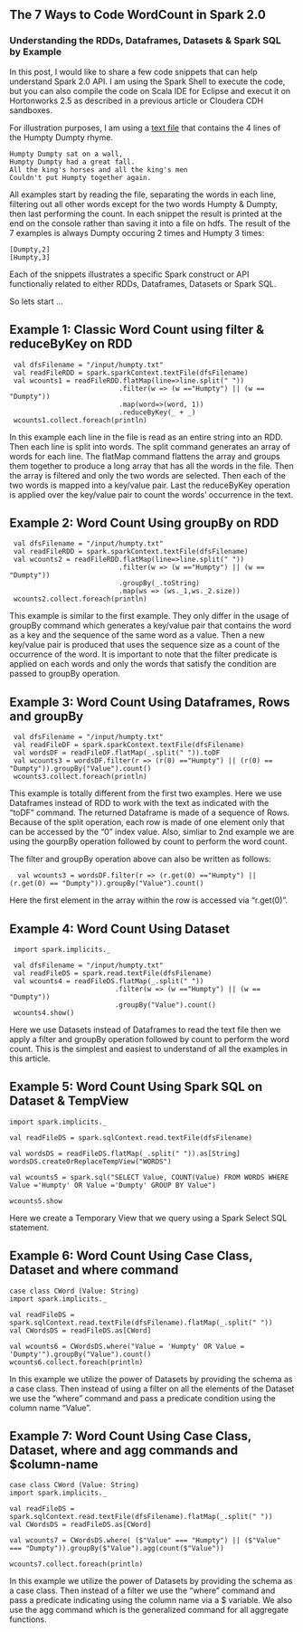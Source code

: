 ## The 7 Ways to Code WordCount in Spark 2.0 
### Understanding the RDDs, Dataframes, Datasets & Spark SQL by Example

In this post, I would like to share a few code snippets that can help understand Spark 2.0 API. I am using the Spark Shell to execute the code, but you can also compile the code on Scala IDE for Eclipse and execut it on Hortonworks 2.5 as described in a previous article or Cloudera CDH sandboxes.

For illustration purposes, I am using a [text file](https://github.com/abbas-taher/the-7-ways-wordcount-apache-spark-snippets/edit/master/humpty.txt) that contains the 4 lines of the Humpty Dumpty rhyme. 

    Humpty Dumpty sat on a wall,
    Humpty Dumpty had a great fall.
    All the king's horses and all the king's men
    Couldn't put Humpty together again.

All examples start by reading the file, separating the words in each line, filtering out all other words except for the two words Humpty & Dumpty, then last performing the count. In each snippet the result is printed at the end on the console rather than saving it into a file on hdfs. The result of the 7 examples is always Dumpty occuring 2 times and Humpty 3 times:

    [Dumpty,2]
    [Humpty,3] 

Each of the snippets illustrates a specific Spark construct or API functionaliy related to either RDDs, Dataframes, Datasets or Spark SQL. 

So lets start ...

## Example 1: Classic Word Count using filter & reduceByKey on RDD
     val dfsFilename = "/input/humpty.txt"
     val readFileRDD = spark.sparkContext.textFile(dfsFilename)
     val wcounts1 = readFileRDD.flatMap(line=>line.split(" "))
                               .filter(w => (w =="Humpty") || (w == "Dumpty"))
                               .map(word=>(word, 1))
                               .reduceByKey(_ + _)
     wcounts1.collect.foreach(println)

In this example each line in the file is read as an entire string into an RDD. Then each line is split into words. The split command generates an array of words for each line. The flatMap command flattens the array and groups them together to produce a long array that has all the words in the file. Then the array is filtered and only the two words are selected. Then each of the two words is mapped into a key/value pair. Last the reduceByKey operation is applied over the key/value pair to count the words’ occurrence in the text. 

## Example 2: Word Count Using groupBy on RDD
     val dfsFilename = "/input/humpty.txt"
     val readFileRDD = spark.sparkContext.textFile(dfsFilename)
     val wcounts2 = readFileRDD.flatMap(line=>line.split(" "))
                               .filter(w => (w =="Humpty") || (w == "Dumpty"))
                               .groupBy(_.toString)
                               .map(ws => (ws._1,ws._2.size))
     wcounts2.collect.foreach(println)

This example is similar to the first example. They only differ in the usage of groupBy command which generates a key/value pair that contains the word as a key and the sequence of the same word as a value. Then a new key/value pair is produced that uses the sequence size as a count of the occurrence of the word.  It is important to note that the filter predicate is applied on each words and only the words that satisfy the condition are passed to groupBy operation.


## Example 3: Word Count Using Dataframes, Rows and groupBy
     val dfsFilename = "/input/humpty.txt"
     val readFileDF = spark.sparkContext.textFile(dfsFilename)
     val wordsDF = readFileDF.flatMap(_.split(" ")).toDF
     val wcounts3 = wordsDF.filter(r => (r(0) =="Humpty") || (r(0) == "Dumpty")).groupBy("Value").count()
     wcounts3.collect.foreach(println)

This example is totally different from the first two examples. Here we use Dataframes instead of RDD to work with the text as indicated with the “toDF” command. The returned Dataframe is made of a sequence of Rows. Because of the split operation, each row is made of one element only that can be accessed by the “0” index value. Also, simliar to 2nd example we are using the gourpBy operation followed by count to perform the word count.

The filter and groupBy operation above can also be written as follows:

      val wcounts3 = wordsDF.filter(r => (r.get(0) =="Humpty") || (r.get(0) == "Dumpty")).groupBy("Value").count()
Here the first element in the array within the row is accessed via “r.get(0)”.

## Example 4: Word Count Using Dataset 
     import spark.implicits._   

     val dfsFilename = "/input/humpty.txt"
     val readFileDS = spark.read.textFile(dfsFilename)
     val wcounts4 = readFileDS.flatMap(_.split(" "))
                              .filter(w => (w =="Humpty") || (w == "Dumpty"))
                              .groupBy("Value").count()
     wcounts4.show()

Here we use Datasets instead of Dataframes to read the text file then we apply a filter and groupBy operation followed by count to perform the word count. This is the simplest and easiest to understand of all the examples in this article.

## Example 5: Word Count Using Spark SQL on Dataset & TempView
    import spark.implicits._  

    val readFileDS = spark.sqlContext.read.textFile(dfsFilename)
   
    val wordsDS = readFileDS.flatMap(_.split(" ")).as[String]
    wordsDS.createOrReplaceTempView("WORDS")    
    
    val wcounts5 = spark.sql("SELECT Value, COUNT(Value) FROM WORDS WHERE Value ='Humpty' OR Value ='Dumpty' GROUP BY Value")

    wcounts5.show

Here we create a Temporary View that we query using a Spark Select SQL statement.
  
## Example 6: Word Count Using Case Class, Dataset and where command
    case class CWord (Value: String)
    import spark.implicits._  
    
    val readFileDS = spark.sqlContext.read.textFile(dfsFilename).flatMap(_.split(" "))
    val CWordsDS = readFileDS.as[CWord]
    
    val wcounts6 = CWordsDS.where("Value = 'Humpty' OR Value = 'Dumpty'").groupBy("Value").count()
    wcounts6.collect.foreach(println)
   
In this example we utilize the power of Datasets by providing the schema as a case class. Then instead of using a filter on all the elements of the Dataset we use the “where” command and pass a predicate condition using the column name “Value”.

## Example 7: Word Count Using Case Class, Dataset, where and agg commands and $column-name
    case class CWord (Value: String)
    import spark.implicits._  
    
    val readFileDS = spark.sqlContext.read.textFile(dfsFilename).flatMap(_.split(" "))
    val CWordsDS = readFileDS.as[CWord]
    
    val wcounts7 = CWordsDS.where( ($"Value" === "Humpty") || ($"Value" === "Dumpty")).groupBy($"Value").agg(count($"Value"))
    
    wcounts7.collect.foreach(println)

In this example we utilize the power of Datasets by providing the schema as a case class. Then instead of a filter we use the “where” command and pass a predicate indicating using the column name via a $ variable. We also use the agg command which is the generalized command for all aggregate functions.

